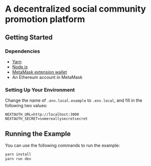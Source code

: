 # A decentralized social community promotion platform



## Getting Started

### Dependencies 

- [Yarn](https://classic.yarnpkg.com/en/docs/install)
- [Node.js](https://nodejs.org/en/)
- [MetaMask extension wallet](https://metamask.io/)
- An Ethereum account in MetaMask

### Setting Up Your Environment

Change the name of `.env.local.example` to `.env.local`, and fill in the following two values:

```
NEXTAUTH_URL=http://localhost:3000
NEXTAUTH_SECRET=somereallysecretsecret
```
## Running the Example

You can use the following commands to run the example:

```bash
yarn install
yarn run dev
```
